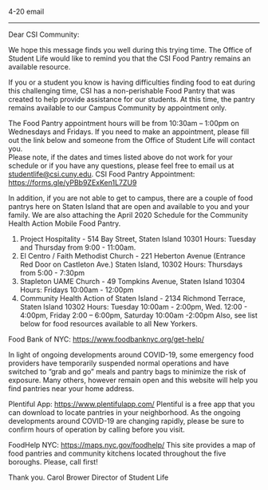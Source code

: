4-20 email

-----

Dear CSI Community:
 
We hope this message finds you well during this trying time. The Office of Student Life would like to remind you that the CSI Food Pantry remains an available resource.
 
If you or a student you know is having difficulties finding food to eat during this challenging time, CSI has a non-perishable Food Pantry that was created to help provide assistance for our students. At this time, the pantry remains available to our Campus Community by appointment only.  
 
The Food Pantry appointment hours will be from 10:30am – 1:00pm on Wednesdays and Fridays.  If you need to make an appointment, please fill out the link below and someone from the Office of Student Life will contact you.  
Please note, if the dates and times listed above do not work for your schedule or if you have any questions, please feel free to email us at studentlife@csi.cuny.edu. 
CSI Food Pantry Appointment:
https://forms.gle/yPBb9ZExKen1L7ZU9

In addition, if you are not able to get to campus, there are a couple of food pantrys here on Staten Island that are open and available to you and your family.  We are also attaching the April 2020 Schedule for the Community Health Action Mobile Food Pantry.
1.  Project Hospitality - 514 Bay Street, Staten Island 10301
              Hours: Tuesday and Thursday from 9:00 - 11:00am.
2.  El Centro / Faith Methodist Church - 221 Heberton Avenue (Entrance Red Door on Castleton Ave.) Staten Island, 10302
              Hours:  Thursdays from 5:00 - 7:30pm 
3.  Stapleton UAME Church - 49 Tompkins Avenue, Staten Island 10304 
              Hours: Fridays 10:00am - 12:00pm
4.  Community Health Action of Staten Island -  2134 Richmond Terrace, Staten Island 10302 
Hours: Tuesday 10:00am - 2:00pm, Wed. 12:00 - 4:00pm, Friday 2:00 – 6:00pm,
              Saturday 10:00am -2:00pm
 Also, see list below for food resources available to all New Yorkers.
 
Food Bank of NYC: https://www.foodbanknyc.org/get-help/
 
In light of ongoing developments around COVID-19, some emergency food providers have temporarily suspended normal operations and have switched to “grab and go” meals and pantry bags to minimize the risk of exposure. Many others, however remain open and this website will help you find pantries near your home address.  
 
Plentiful App: https://www.plentifulapp.com/ Plentiful is a free app that you can download to locate pantries in your neighborhood. As the ongoing developments around COVID-19 are changing rapidly, please be sure to confirm hours of operation by calling before you visit.
 
FoodHelp NYC: https://maps.nyc.gov/foodhelp/ This site provides a map of food pantries and community kitchens located throughout the five boroughs.  Please, call first!
 
Thank you.
Carol Brower 
Director of Student Life
 
